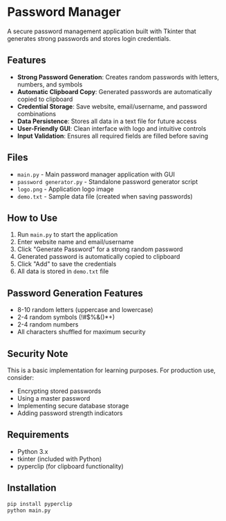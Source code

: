 # Password Manager

A secure password management application built with Tkinter that generates strong passwords and stores login credentials.

## Features
- **Strong Password Generation**: Creates random passwords with letters, numbers, and symbols
- **Automatic Clipboard Copy**: Generated passwords are automatically copied to clipboard
- **Credential Storage**: Save website, email/username, and password combinations
- **Data Persistence**: Stores all data in a text file for future access
- **User-Friendly GUI**: Clean interface with logo and intuitive controls
- **Input Validation**: Ensures all required fields are filled before saving

## Files
- `main.py` - Main password manager application with GUI
- `password generator.py` - Standalone password generator script
- `logo.png` - Application logo image
- `demo.txt` - Sample data file (created when saving passwords)

## How to Use
1. Run `main.py` to start the application
2. Enter website name and email/username
3. Click "Generate Password" for a strong random password
4. Generated password is automatically copied to clipboard
5. Click "Add" to save the credentials
6. All data is stored in `demo.txt` file

## Password Generation Features
- 8-10 random letters (uppercase and lowercase)
- 2-4 random symbols (!#$%&()*+)
- 2-4 random numbers
- All characters shuffled for maximum security

## Security Note
This is a basic implementation for learning purposes. For production use, consider:
- Encrypting stored passwords
- Using a master password
- Implementing secure database storage
- Adding password strength indicators

## Requirements
- Python 3.x
- tkinter (included with Python)
- pyperclip (for clipboard functionality)

## Installation
```bash
pip install pyperclip
python main.py
```
